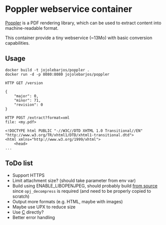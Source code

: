 
# Poppler webservice container

[Poppler](https://poppler.freedesktop.org/) is a PDF rendering library, which can be used to extract content into machine-readable format.

This container provide a tiny webservice (~13Mo) with basic conversion capabilities.


## Usage

```
docker build -t jojolebarjos/poppler .
docker run -d -p 8080:8080 jojolebarjos/poppler
```

```
HTTP GET /version

{
    "major": 0,
    "minor": 71,
    "revision": 0
}
```

```
HTTP POST /extract?format=xml
file: <my.pdf>

<!DOCTYPE html PUBLIC "-//W3C//DTD XHTML 1.0 Transitional//EN" "http://www.w3.org/TR/xhtml1/DTD/xhtml1-transitional.dtd">
<html xmlns="http://www.w3.org/1999/xhtml">
    <head>
...
```


## ToDo list

 * Support HTTPS
 * Limit attachment size? (should take parameter from env var)
 * Build using ENABLE_LIBOPENJPEG, should probably build [from source](https://github.com/uclouvain/openjpeg) since `opj_decompress` is required (and need to be properly copied to scratch)
 * Output more formats (e.g. HTML, maybe with images)
 * Maybe use UPX to reduce size
 * Use [C](https://blog.golang.org/c-go-cgo) directly?
 * Better error handling
